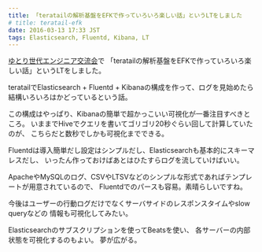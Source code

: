 ```yaml
---
title: 「teratailの解析基盤をEFKで作っていろいろ楽しい話」というLTをしました
# title: teratail-efk
date: 2016-03-13 17:33 JST
tags: Elasticsearch, Fluentd, Kibana, LT
---
```


[ゆとり世代エンジニア交流会](http://connpass.com/event/26812/)で
「teratailの解析基盤をEFKで作っていろいろ楽しい話」というLTをしました。

<script async class="speakerdeck-embed" data-id="40f87cd302aa477e884918f3cea5efb4" data-ratio="1.33333333333333" src="//speakerdeck.com/assets/embed.js"></script>

teratailでElasticsearch + Fluentd + Kibanaの構成を作って、ログを見始めたら結構いろいろはかどっているという話。

この構成はやっぱり、Kibanaの簡単で超かっこいい可視化が一番注目すべきところ。
いままでHiveでクエリを書いてゴリゴリ20秒ぐらい回して計算していたのが、
こちらだと数秒でしかも可視化までできる。

Fluentdは導入簡単だし設定はシンプルだし、Elasticsearchも基本的にスキーマレスだし、
いったん作っておけばあとはひたすらログを流していけばいい。

ApacheやMySQLのログ、CSVやLTSVなどのシンプルな形式であればテンプレートが用意されているので、
Fluentdでのパースも容易。素晴らしいですね。

今後はユーザーの行動ログだけでなくサーバサイドのレスポンスタイムやslow queryなどの
情報も可視化してみたい。

Elasticsearchのサブスクリプションを使ってBeatsを使い、
各サーバーの内部状態を可視化するのもよい。
夢が広がる。
